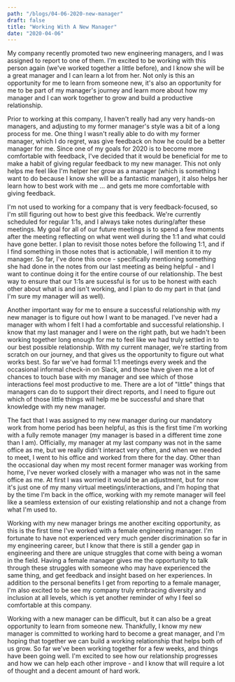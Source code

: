 ```yaml
---
path: "/blogs/04-06-2020-new-manager"
draft: false 
title: "Working With A New Manager"
date: "2020-04-06"
---
```


My company recently promoted two new engineering managers, and I was assigned to report to one of them. I'm excited to be working with this person again (we've worked together a little before), and I know she will be a great manager and I can learn a lot from her. Not only is this an opportunity for me to learn from someone new, it's also an opportunity for me to be part of my manager's journey and learn more about how my manager and I can work together to grow and build a productive relationship.

Prior to working at this company, I haven't really had any very hands-on managers, and adjusting to my former manager's style was a bit of a long process for me. One thing I wasn't really able to do with my former manager, which I do regret, was give feedback on how he could be a better manager for me. Since one of my goals for 2020 is to become more comfortable with feedback, I've decided that it would be beneficial for me to make a habit of giving regular feedback to my new manager. This not only helps me feel like I'm helper her grow as a manager (which is something I want to do because I know she will be a fantastic manager), it also helps her learn how to best work with me ... and gets me more comfortable with giving feedback.

I'm not used to working for a company that is very feedback-focused, so I'm still figuring out how to best give this feedback. We're currently scheduled for regular 1:1s, and I always take notes during/after these meetings. My goal for all of our future meetings is to spend a few moments after the meeting reflecting on what went well during the 1:1 and what could have gone better. I plan to revisit those notes before the following 1:1, and if I find something in those notes that is actionable, I will mention it to my manager. So far, I've done this once - specifically mentioning something she had done in the notes from our last meeting as being helpful - and I want to continue doing it for the entire course of our relationship. The best way to ensure that our 1:1s are sucessful is for us to be honest with each other about what is and isn't working, and I plan to do my part in that (and I'm sure my manager will as well).

Another important way for me to ensure a successful relationship with my new manager is to figure out how I want to be managed. I've never had a manager with whom I felt I had a comfortable and successful relationship. I know that my last manager and I were on the right path, but we hadn't been working together long enough for me to feel like we had truly settled in to our best possible relationship. With my current manager, we're starting from scratch on our journey, and that gives us the opportunity to figure out what works best. So far we've had formal 1:1 meetings every week and the occasional informal check-in on Slack, and those have given me a lot of chances to touch base with my manager and see which of those interactions feel most productive to me. There are a lot of "little" things that managers can do to support their direct reports, and I need to figure out which of those little things will help me be successful and share that knowledge with my new manager.

The fact that I was assigned to my new manager during our mandatory work from home period has been helpful, as this is the first time I'm working with a fully remote manager (my manager is based in a different time zone than I am). Officially, my manager at my last company was not in the same office as me, but we really didn't interact very often, and when we needed to meet, I went to his office and worked from there for the day. Other than the occasional day when my most recent former manager was working from home, I've never worked closely with a manager who was not in the same office as me. At first I was worried it would be an adjustment, but for now it's just one of my many virtual meetings/interactions, and I'm hoping that by the time I'm back in the office, working with my remote manager will feel like a seamless extension of our existing relationship and not a change from what I'm used to.

Working with my new manager brings me another exciting opportunity, as this is the first time I've worked with a female engineering manager. I'm fortunate to have not experienced very much gender discrimination so far in my engineering career, but I know that there is still a gender gap in engineering and there are unique struggles that come with being a woman in the field. Having a female manager gives me the opportunity to talk through these struggles with someone who may have experienced the same thing, and get feedback and insight based on her experiences. In addition to the personal benefits I get from reporting to a female manager, I'm also excited to be see my company truly embracing diversity and inclusion at all levels, which is yet another reminder of why I feel so comfortable at this company.

Working with a new manager can be difficult, but it can also be a great opportunity to learn from someone new. Thankfully, I know my new manager is committed to working hard to become a great manager, and I'm hoping that together we can build a working relationship that helps both of us grow. So far we've been working together for a few weeks, and things have been going well. I'm excited to see how our relationship progresses and how we can help each other improve - and I know that will require a lot of thought and a decent amount of hard work.
